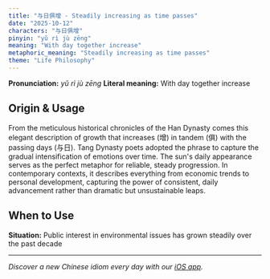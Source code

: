 ```yaml
---
title: "与日俱增 - Steadily increasing as time passes"
date: "2025-10-12"
characters: "与日俱增"
pinyin: "yǔ rì jù zēng"
meaning: "With day together increase"
metaphoric_meaning: "Steadily increasing as time passes"
theme: "Life Philosophy"
---
```


**Pronunciation:** *yǔ rì jù zēng*
**Literal meaning:** With day together increase

## Origin & Usage

From the meticulous historical chronicles of the Han Dynasty comes this elegant description of growth that increases (增) in tandem (俱) with the passing days (与日). Tang Dynasty poets adopted the phrase to capture the gradual intensification of emotions over time. The sun's daily appearance serves as the perfect metaphor for reliable, steady progression. In contemporary contexts, it describes everything from economic trends to personal development, capturing the power of consistent, daily advancement rather than dramatic but unsustainable leaps.

## When to Use

**Situation:** Public interest in environmental issues has grown steadily over the past decade

---

*Discover a new Chinese idiom every day with our [iOS app](https://apps.apple.com/us/app/daily-chinese-idioms/id6740611324).*

